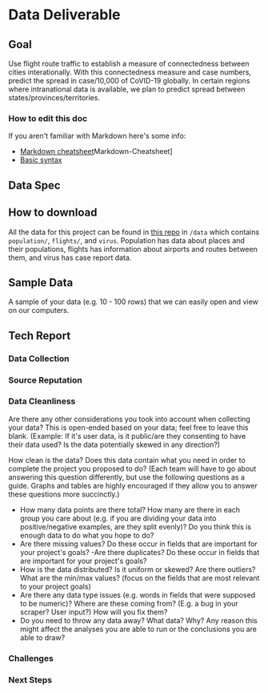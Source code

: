 # Data Deliverable

## Goal

Use flight route traffic to establish a measure of connectedness between cities interationally. With this connectedness measure and case numbers, predict the spread in case/10,000 of CoVID-19 globally. In certain regions where intranational data is available, we plan to predict spread between states/provinces/territories.


### How to edit this doc

If you aren't familiar with Markdown here's some info:

- [Markdown cheatsheet](https://github.com/adam-p/markdown-here/wiki)Markdown-Cheatsheet]
- [Basic syntax](https://www.markdownguide.org/basic-syntax/)


## Data Spec


## How to download

All the data for this project can be found in [this repo](https://github.com/ClaudiaHeYun/Novel-coronavirus) in `/data` which contains `population/`, `flights/`, and `virus`.
Population has data about places and their populations, flights has information about airports and routes between them, and
virus has case report data.

## Sample Data

A sample of your data (e.g. 10 - 100 rows) that we can easily open and view on our computers.

## Tech Report

    
### Data Collection


### Source Reputation


### Data Cleanliness

Are there any other considerations you took into account when collecting your data? This is open-ended based on your data; feel free to leave this blank. (Example: If it's user data, is it public/are they consenting to have their data used? Is the data potentially skewed in any direction?)

How clean is the data? Does this data contain what you need in order to complete the project you proposed to do? (Each team will have to go about answering this question differently, but use the following questions as a guide. Graphs and tables are highly encouraged if they allow you to answer these questions more succinctly.)

- How many data points are there total? How many are there in each group you care about (e.g. if you are dividing your data into positive/negative examples, are they split evenly)? Do you think this is enough data to do what you hope to do?
- Are there missing values? Do these occur in fields that are important for your project's goals?
-Are there duplicates? Do these occur in fields that are important for your project's goals?
- How is the data distributed? Is it uniform or skewed? Are there outliers? What are the min/max values? (focus on the fields that are most relevant to your project goals)
- Are there any data type issues (e.g. words in fields that were supposed to be numeric)? Where are these coming from? (E.g. a bug in your scraper? User input?) How will you fix them?
- Do you need to throw any data away? What data? Why? Any reason this might affect the analyses you are able to run or the conclusions you are able to draw? 


### Challenges


### Next Steps

